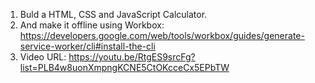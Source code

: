 1. Buld a HTML, CSS and JavaScript Calculator.
2. And make it offline using Workbox: https://developers.google.com/web/tools/workbox/guides/generate-service-worker/cli#install-the-cli
3. Video URL: https://youtu.be/RtgES9srcFg?list=PLB4w8uonXmpngKCNE5CtOKcceCx5EPbTW
